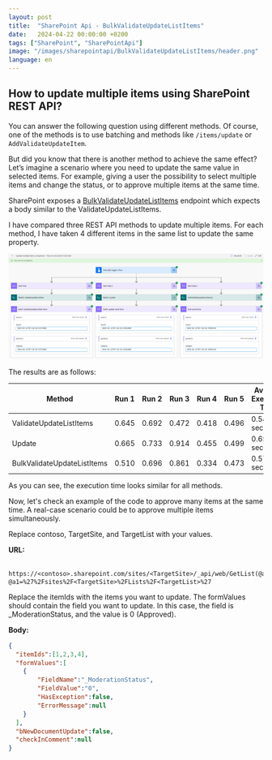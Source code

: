 ```yaml
---
layout: post
title:  "SharePoint Api - BulkValidateUpdateListItems"
date:   2024-04-22 00:00:00 +0200
tags: ["SharePoint", "SharePointApi"]
image: "/images/sharepointapi/BulkValidateUpdateListItems/header.png"
language: en
---
```


## How to update multiple items using SharePoint REST API?

You can answer the following question using different methods. Of course, one of the methods is to use batching and methods like `/items/update` or `AddValidateUpdateItem`.

But did you know that there is another method to achieve the same effect? Let’s imagine a scenario where you need to update the same value in selected items. For example, giving a user the possibility to select multiple items and change the status, or to approve multiple items at the same time.

SharePoint exposes a [BulkValidateUpdateListItems](https://learn.microsoft.com/en-us/openspecs/sharepoint_protocols/ms-csomspt/ebc47581-36e4-457b-8045-a4cf1f4da501) endpoint which expects a body similar to the ValidateUpdateListItems.

I have compared three REST API methods to update multiple items. For each method, I have taken 4 different items in the same list to update the same property. 

![Calls Comparison](/images/sharepointapi/BulkValidateUpdateListItems/CallsComparison.png)

The results are as follows:

| Method                      | Run 1 | Run 2 | Run 3 | Run 4 | Run 5 | Average Execution Time |
| --------------------------- | ----- | ----- | ----- | ----- | ----- | ---------------------- |
| ValidateUpdateListItems     | 0.645 | 0.692 | 0.472 | 0.418 | 0.496 | 0.545 seconds          |
| Update                      | 0.665 | 0.733 | 0.914 | 0.455 | 0.499 | 0.653 seconds          |
| BulkValidateUpdateListItems | 0.510 | 0.696 | 0.861 | 0.334 | 0.473 | 0.575 seconds          |


As you can see, the execution time looks similar for all methods.

Now, let's check an example of the code to approve many items at the same time. A real-case scenario could be to approve multiple items simultaneously.

Replace contoso, TargetSite, and TargetList with your values.

**URL:**

```
 https://<contoso>.sharepoint.com/sites/<TargetSite>/_api/web/GetList(@a1)/BulkValidateUpdateListItems()?@a1=%27%2Fsites%2F<TargetSite>%2FLists%2F<TargetList>%27
```

Replace the itemIds with the items you want to update. The formValues should contain the field you want to update. In this case, the field is _ModerationStatus, and the value is 0 (Approved).

**Body:**

```json
{
  "itemIds":[1,2,3,4],
  "formValues":[
    {
        "FieldName":"_ModerationStatus",
        "FieldValue":"0",
        "HasException":false,
        "ErrorMessage":null
    }
  ],
  "bNewDocumentUpdate":false,
  "checkInComment":null
}
```